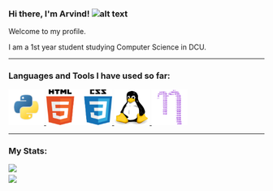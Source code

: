 <h3><b>Hi there, I'm Arvind!</b>
<img src="https://media.tenor.com/images/30169e4a670daf12443df7d2dd140176/tenor.gif" alt="alt text" width="30px" height="30px"></h3>
<p> Welcome to my profile. </p>
<p> I am a 1st year student studying Computer Science in DCU. </p>

<hr>

<h3><b>Languages and Tools I have used so far:</b></h3>
<div>
<a href="https://www.python.org/">
<img src="https://raw.githubusercontent.com/github/explore/80688e429a7d4ef2fca1e82350fe8e3517d3494d/topics/python/python.png" alt="alt text" width="70px" height="70px" /> </a>
<a href="https://www.w3schools.com/html/">
<img src="https://github.com/rawata2/images/blob/main/html%20css.png" alt="alt text" width="130px" height="70px" /> </a>
<a href="https://www.linux.org/">
<img src="https://github.com/rawata2/images/blob/main/linux.png" alt="alt text" width="70px" height="70px" /> </a>
<a href="https://www.nano-editor.org/">
<img src="https://github.com/rawata2/images/blob/main/nano.png" alt="alt text" width="70px" height="70px" /> </a>
</div>
 
<hr>
 
<h3><b>My Stats:</b></h3>
<img src="https://github-readme-stats.vercel.app/api/top-langs/?username=rawata2&layout=compact&theme=dark"/>
<br>
<img align="center" src="https://github-readme-stats.vercel.app/api?username=rawata2&theme=vision-friendly-dark" />



<!--<br> <img align="center" src="https://github-readme-streak-stats.herokuapp.com/?user=rawata2&theme=dark" /> -->
